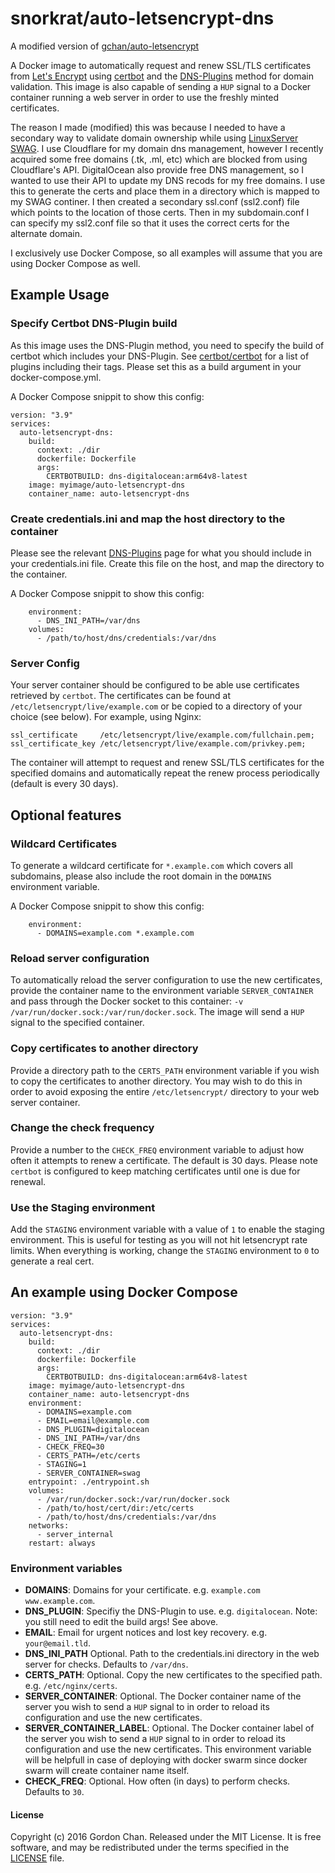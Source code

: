 # snorkrat/auto-letsencrypt-dns

A modified version of [gchan/auto-letsencrypt](https://github.com/gchan/auto-letsencrypt)

A Docker image to automatically request and renew SSL/TLS certificates from [Let's Encrypt](https://letsencrypt.org/) using [certbot](https://certbot.eff.org/about/) and the [DNS-Plugins](https://eff-certbot.readthedocs.io/en/stable/using.html#dns-plugins) method for domain validation. This image is also capable of sending a `HUP` signal to a Docker container running a web server in order to use the freshly minted certificates.

The reason I made (modified) this was because I needed to have a secondary way to validate domain ownership while using [LinuxServer SWAG](https://github.com/linuxserver/docker-swag).  I use Cloudflare for my domain dns management, however I recently acquired some free domains (.tk, .ml, etc) which are blocked from using Cloudflare's API.  DigitalOcean also provide free DNS management, so I wanted to use their API to update my DNS recods for my free domains.  I use this to generate the certs and place them in a directory which is mapped to my SWAG continer.  I then created a secondary ssl.conf (ssl2.conf) file which points to the location of those certs.  Then in my subdomain.conf I can specify my ssl2.conf file so that it uses the correct certs for the alternate domain.

I exclusively use Docker Compose, so all examples will assume that you are using Docker Compose as well.

## Example Usage

### Specify Certbot DNS-Plugin build

As this image uses the DNS-Plugin method, you need to specify the build of certbot which includes your DNS-Plugin.  See [certbot/certbot](https://hub.docker.com/r/certbot/certbot) for a list of plugins including their tags.  Please set this as a build argument in your docker-compose.yml.

A Docker Compose snippit to show this config:
```
version: "3.9"
services:
  auto-letsencrypt-dns:
    build:
      context: ./dir
      dockerfile: Dockerfile
      args:
        CERTBOTBUILD: dns-digitalocean:arm64v8-latest
    image: myimage/auto-letsencrypt-dns
    container_name: auto-letsencrypt-dns
```

### Create credentials.ini and map the host directory to the container
Please see the relevant [DNS-Plugins](https://eff-certbot.readthedocs.io/en/stable/using.html#dns-plugins) page for what you should include in your credentials.ini file.  Create this file on the host, and map the directory to the container.

A Docker Compose snippit to show this config:
```
    environment:
      - DNS_INI_PATH=/var/dns
    volumes:
      - /path/to/host/dns/credentials:/var/dns
```
### Server Config

Your server container should be configured to be able use certificates retrieved by `certbot`. The certificates can be found at `/etc/letsencrypt/live/example.com` or be copied to a directory of your choice (see below). For example, using Nginx:

```
ssl_certificate     /etc/letsencrypt/live/example.com/fullchain.pem;
ssl_certificate_key /etc/letsencrypt/live/example.com/privkey.pem;
```


The container will attempt to request and renew SSL/TLS certificates for the specified domains and automatically repeat the renew process periodically (default is every 30 days).

## Optional features

### Wildcard Certificates
To generate a wildcard certificate for `*.example.com` which covers all subdomains, please also include the root domain in the `DOMAINS` environment variable. 

A Docker Compose snippit to show this config:
```
    environment:
      - DOMAINS=example.com *.example.com
```
### Reload server configuration
To automatically reload the server configuration to use the new certificates, provide the container name to the environment variable `SERVER_CONTAINER` and pass through the Docker socket to this container: `-v /var/run/docker.sock:/var/run/docker.sock`. The image will send a `HUP` signal to the specified container.

### Copy certificates to another directory
Provide a directory path to the `CERTS_PATH` environment variable if you wish to copy the certificates to another directory. You may wish to do this in order to avoid exposing the entire `/etc/letsencrypt/` directory to your web server container.

### Change the check frequency
Provide a number to the `CHECK_FREQ` environment variable to adjust how often it attempts to renew a certificate. The default is 30 days. Please note `certbot` is configured to keep matching certificates until one is due for renewal.

### Use the Staging environment
Add the `STAGING` environment variable with a value of `1` to enable the staging environment.  This is useful for testing as you will not hit letsencrypt rate limits.  When everything is working, change the `STAGING` environment to `0` to generate a real cert.

## An example using Docker Compose

```
version: "3.9"
services:
  auto-letsencrypt-dns:
    build:
      context: ./dir
      dockerfile: Dockerfile
      args:
        CERTBOTBUILD: dns-digitalocean:arm64v8-latest
    image: myimage/auto-letsencrypt-dns
    container_name: auto-letsencrypt-dns
    environment:
      - DOMAINS=example.com
      - EMAIL=email@example.com
      - DNS_PLUGIN=digitalocean
      - DNS_INI_PATH=/var/dns
      - CHECK_FREQ=30
      - CERTS_PATH=/etc/certs
      - STAGING=1
      - SERVER_CONTAINER=swag
    entrypoint: ./entrypoint.sh
    volumes:
      - /var/run/docker.sock:/var/run/docker.sock
      - /path/to/host/cert/dir:/etc/certs
      - /path/to/host/dns/credentials:/var/dns
    networks:
      - server_internal
    restart: always
```

### Environment variables

* **DOMAINS**: Domains for your certificate. e.g. `example.com www.example.com`.
* **DNS_PLUGIN**: Specifiy the DNS-Plugin to use. e.g. `digitalocean`. Note: you still need to edit the build args! See above.
* **EMAIL**: Email for urgent notices and lost key recovery. e.g. `your@email.tld`.
* **DNS_INI_PATH** Optional. Path to the credentials.ini directory in the web server for checks. Defaults to `/var/dns`.
* **CERTS_PATH**: Optional. Copy the new certificates to the specified path. e.g. `/etc/nginx/certs`.
* **SERVER_CONTAINER**: Optional. The Docker container name of the server you wish to send a `HUP` signal to in order to reload its configuration and use the new certificates.
* **SERVER_CONTAINER_LABEL**: Optional. The Docker container label of the server you wish to send a `HUP` signal to in order to reload its configuration and use the new certificates. This environment variable will be helpfull in case of deploying with docker swarm since docker swarm will create container name itself.
* **CHECK_FREQ**: Optional.  How often (in days) to perform checks. Defaults to `30`.

#### License

Copyright (c) 2016 Gordon Chan. Released under the MIT License. It is free software, and may be redistributed under the terms specified in the [LICENSE](https://github.com/gchan/dockerfiles/blob/master/LICENSE.txt) file.
